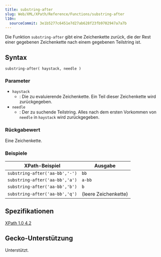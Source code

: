 ```yaml
---
title: substring-after
slug: Web/XML/XPath/Reference/Functions/substring-after
l10n:
  sourceCommit: 3e1b5277c6451e7d27ab628f23fb9702947a7a7b
---
```


Die Funktion `substring-after` gibt eine Zeichenkette zurück, die der Rest einer gegebenen Zeichenkette nach einem gegebenen Teilstring ist.

## Syntax

```plain
substring-after( haystack, needle )
```

### Parameter

- `haystack`
  - : Die zu evaluierende Zeichenkette. Ein Teil dieser Zeichenkette wird zurückgegeben.
- `needle`
  - : Der zu suchende Teilstring. Alles nach dem ersten Vorkommen von `needle` in `haystack` wird zurückgegeben.

### Rückgabewert

Eine Zeichenkette.

### Beispiele

| XPath-Beispiel                 | Ausgabe              |
| ------------------------------ | -------------------- |
| `substring-after('aa-bb','-')` | `bb`                 |
| `substring-after('aa-bb','a')` | `a-bb`               |
| `substring-after('aa-bb','b')` | `b`                  |
| `substring-after('aa-bb','q')` | (leere Zeichenkette) |

## Spezifikationen

[XPath 1.0 4.2](https://www.w3.org/TR/1999/REC-xpath-19991116/#function-substring-after)

## Gecko-Unterstützung

Unterstützt.
